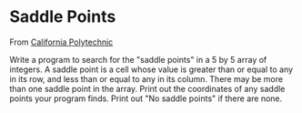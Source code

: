 # Saddle Points

From [California Polytechnic](http://users.csc.calpoly.edu/~jdalbey/103/Projects/ProgrammingPractice.html#moderate)

Write a program to search for the "saddle points" in a 5 by 5 array of integers. A saddle point is a cell whose value is greater than or equal to any in its row, and less than or equal to any in its column. There may be more than one saddle point in the array. Print out the coordinates of any saddle points your program finds. Print out "No saddle points" if there are none.
